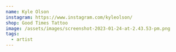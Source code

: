 ```yaml
---
name: Kyle Olson
instagram: https://www.instagram.com/kyleolson/
shop: Good Times Tattoo
image: /assets/images/screenshot-2023-01-24-at-2.43.53-pm.png
tags:
  - artist
---
```

